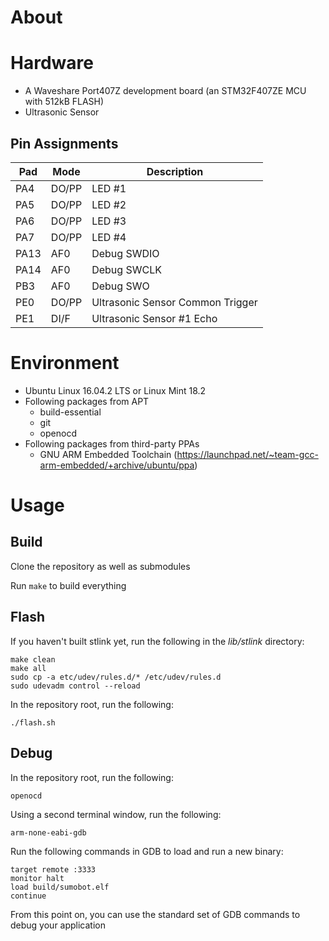 # About

# Hardware

* A Waveshare Port407Z development board (an STM32F407ZE MCU with 512kB FLASH)
* Ultrasonic Sensor

## Pin Assignments

| Pad | Mode | Description |
| --- | --- | --- |
| PA4 | DO/PP | LED #1 |
| PA5 | DO/PP | LED #2 |
| PA6 | DO/PP | LED #3 |
| PA7 | DO/PP | LED #4 |
| PA13 | AF0 | Debug SWDIO |
| PA14 | AF0 | Debug SWCLK |
| PB3 | AF0 | Debug SWO |
| PE0 | DO/PP | Ultrasonic Sensor Common Trigger |
| PE1 | DI/F | Ultrasonic Sensor #1 Echo |

# Environment

* Ubuntu Linux 16.04.2 LTS or Linux Mint 18.2
* Following packages from APT
  * build-essential
  * git
  * openocd
* Following packages from third-party PPAs
  * GNU ARM Embedded Toolchain (https://launchpad.net/~team-gcc-arm-embedded/+archive/ubuntu/ppa)

# Usage

## Build

Clone the repository as well as submodules

Run `make` to build everything

## Flash

If you haven't built stlink yet, run the following in the *lib/stlink* directory:
~~~~
make clean
make all
sudo cp -a etc/udev/rules.d/* /etc/udev/rules.d
sudo udevadm control --reload
~~~~

In the repository root, run the following:
~~~~
./flash.sh
~~~~

## Debug

In the repository root, run the following:
~~~~
openocd
~~~~

Using a second terminal window, run the following:
~~~~
arm-none-eabi-gdb
~~~~

Run the following commands in GDB to load and run a new binary:
~~~~
target remote :3333
monitor halt
load build/sumobot.elf
continue
~~~~

From this point on, you can use the standard set of GDB commands to debug your application
